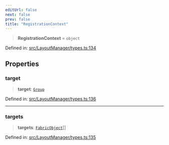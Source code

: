 ```yaml
---
editUrl: false
next: false
prev: false
title: "RegistrationContext"
---
```


> **RegistrationContext** = `object`

Defined in: [src/LayoutManager/types.ts:134](https://github.com/fabricjs/fabric.js/blob/8206f10a405480a7ba988ff6cfdde6412c1f13f8/src/LayoutManager/types.ts#L134)

## Properties

### target

> **target**: [`Group`](/api/classes/group/)

Defined in: [src/LayoutManager/types.ts:136](https://github.com/fabricjs/fabric.js/blob/8206f10a405480a7ba988ff6cfdde6412c1f13f8/src/LayoutManager/types.ts#L136)

***

### targets

> **targets**: [`FabricObject`](/api/classes/fabricobject/)[]

Defined in: [src/LayoutManager/types.ts:135](https://github.com/fabricjs/fabric.js/blob/8206f10a405480a7ba988ff6cfdde6412c1f13f8/src/LayoutManager/types.ts#L135)
